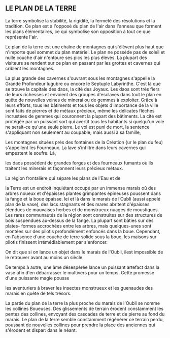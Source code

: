 ## LE PLAN DE LA TERRE


La terre symbolise la stabilité, la rigidité, la fermeté des
résolutions et la tradition. Ce plan est à l'opposé du plan de
l'air dans l'anneau que forment les plans élémentaires, ce qui
symbolise son opposition à tout ce que représente l'air.

Le plan de la terre est une chaîne de montagnes qui
s'élèvent plus haut que n'importe quel sommet du plan
matériel. Le plan ne possède pas de soleil et nulle couche
d'air n'entoure ses pics les plus élevés. La plupart des
visiteurs se rendent sur ce plan en passant par les grottes et
cavernes qui criblent les montagnes.

La plus grande des cavernes s'ouvrant sous les montagnes
s'appelle la Grande Profondeur lugubre ou encore le
Septuple Labyrinthe. C'est là que se trouve la capitale des
daos, la cité des Joyaux. Les daos sont très fiers de leurs
richesses et envoient des groupes d'esclaves dans tout le
plan en quête de nouvelles veines de minerai ou de gemmes
à exploiter. Grâce à leurs efforts, tous les bâtiments et tous
les objets d'importance de la ville sont faits de pierres et de
métaux précieux, même les délicates flèches incrustées de
gemmes qui couronnent la plupart des bâtiments. La cité est
protégée par un puissant sort qui avertit tous les habitants
si quelqu'un vole ne serait-ce qu'une seule pierre. Le vol est
puni de mort, la sentence s'appliquant non seulement au
coupable, mais aussi à sa famille,

Les montagnes situées près des fontaines de la Création
{ur le plan du feu) s'appellent les Fourneaux. La lave
s’infiltre dans leurs cavernes qui empestent le soufre. Là,

les daos possèdent de grandes forges et des fourneaux
fumants où ils traitent les minerais et façonnent leurs
précieux métaux.

La région frontalière qui sépare les plans de l'Eau et de

la Terre est un endroit inquiétant occupé par un immense
marais où des arbres noueux et d'épaisses plantes
grimpantes épineuses poussent dans la fange et la boue
épaisse. lei et là dans le marais de l’Oubli (aussi appelé
plan de la vase), des lacs stagnants et des mares abritent
d'épaisses étendues de mauvaises herbes et de monstrueux
nuages de moustiques. Les rares communautés de la région
sont construites sur des structures de bois suspendues
au-dessus de la fange. La plupart sont bâties sur des plates-
formes accrochées entre les arbres, mais quelques-unes sont
montées sur des pilotis profondément enfoncés dans la boue.
Cependant, en l'absence d'une couche de terre solide sous la
boue, les maisons sur pilotis finissent irrémédiablement par
s'enfoncer.

On dit que si on lance un objet dans le marais de l'Oubli,
ilest impossible de le retrouver avant au moins un siècle.

De temps à autre, une âme désespérée lance un puissant
artefact dans la vase afin d'en débarrasser le multivers pour
un temps. Cette promesse d'une puissante magie pousse

les aventuriers à braver les insectes monstrueux et les
guenaudes des marais en quête de tels trésors.

La partie du plan de la terre la plus proche du marais de
l'Oubli se nomme les collines Boueuses. Des glissements
de terrain érodent constamment les pentes des collines,
envoyant des cascades de terre et de pierre au fond du
marais. Le plan de la terre semble constamment régénérer
ce terrain perdu, poussant de nouvelles collines pour
prendre la place des anciennes qui s'érodent et dispar:
dans le néant.
